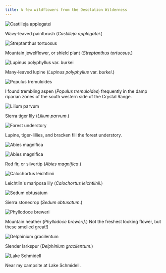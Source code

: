 ```yaml
---
title: A few wildflowers from the Desolation Wilderness
---
```


![Castilleja applegatei]({{site.baseurl}}/DSCF5450.jpg)

Wavy-leaved paintbrush (*Castilleja applegatei*.)

![Streptanthus tortuosus]({{site.baseurl}}/DSCF5483.jpg)

Mountain jewelflower, or shield plant (*Streptanthus tortuosus*.)

![Lupinus polyphyllus var. burkei]({{site.baseurl}}/DSCF5486.jpg)

Many-leaved lupine (*Lupinus polyphyllus* var. *burkei*.)

![Populus tremuloides]({{site.baseurl}}/DSCF5493.jpg)

I found trembling aspen (*Populus tremuloides*) frequently in the damp riparian zones of the south western side of the Crystal Range.

![Lilium parvum]({{site.baseurl}}/DSCF5499.jpg)

Sierra tiger lily (*Lilium parvum*.)

![Forest understory]({{site.baseurl}}/DSCF5501.jpg)

Lupine, tiger-lillies, and bracken fill the forest understory.

![Abies magnifica]({{site.baseurl}}/DSCF5504.jpg)

![Abies magnifica]({{site.baseurl}}/DSCF5675.jpg)

Red fir, or silvertip (*Abies magnifica*.)

![Calochortus leichtlinii]({{site.baseurl}}/DSCF5520.jpg)

Leichtlin's mariposa lily (*Calochortus leichtlinii*.)

![Sedum obtusatum]({{site.baseurl}}/DSCF5541.jpg)

Sierra stonecrop (*Sedum obtusatum*.)

![Phyllodoce breweri]({{site.baseurl}}/DSCF5548.jpg)

Mountain heather (*Phyllodoce breweri]*.) Not the freshest looking flower, but these smelled great!)

![Delphinium gracilentum]({{site.baseurl}}/DSCF5687.jpg)

Slender larkspur (*Delphinium gracilentum*.)

![Lake Schmidell]({{site.baseurl}}/DSCF5791.jpg)

Near my campsite at Lake Schmidell.